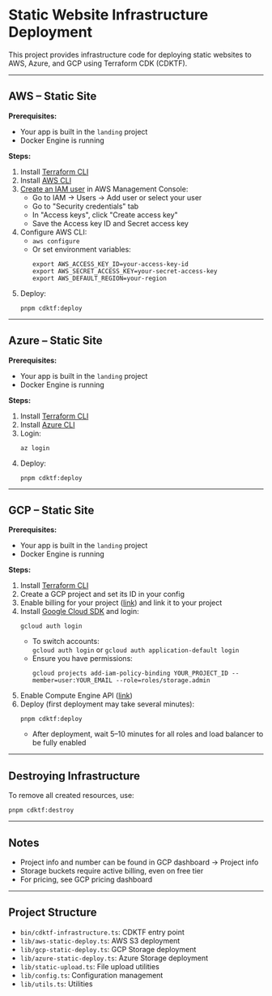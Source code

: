 # Static Website Infrastructure Deployment

This project provides infrastructure code for deploying static websites to AWS, Azure, and GCP using Terraform CDK (CDKTF).

---

## AWS – Static Site

**Prerequisites:**  
- Your app is built in the `landing` project  
- Docker Engine is running

**Steps:**
1. Install [Terraform CLI](https://developer.hashicorp.com/terraform/tutorials/aws-get-started/install-cli)
2. Install [AWS CLI](https://docs.aws.amazon.com/cli/latest/userguide/getting-started-install.html)
3. [Create an IAM user](https://us-east-1.console.aws.amazon.com/iam/home?region=us-east-1#/users) in AWS Management Console:
    - Go to IAM → Users → Add user or select your user
    - Go to "Security credentials" tab
    - In "Access keys", click "Create access key"
    - Save the Access key ID and Secret access key
4. Configure AWS CLI:
    - `aws configure`
    - Or set environment variables:
      ```
      export AWS_ACCESS_KEY_ID=your-access-key-id
      export AWS_SECRET_ACCESS_KEY=your-secret-access-key
      export AWS_DEFAULT_REGION=your-region
      ```
5. Deploy:
    ```
    pnpm cdktf:deploy
    ```

---

## Azure – Static Site

**Prerequisites:**  
- Your app is built in the `landing` project  
- Docker Engine is running

**Steps:**
1. Install [Terraform CLI](https://developer.hashicorp.com/terraform/tutorials/aws-get-started/install-cli)
2. Install [Azure CLI](https://learn.microsoft.com/en-us/cli/azure/?view=azure-cli-latest)
3. Login:
    ```
    az login
    ```
4. Deploy:
    ```
    pnpm cdktf:deploy
    ```

---

## GCP – Static Site

**Prerequisites:**  
- Your app is built in the `landing` project  
- Docker Engine is running

**Steps:**
1. Install [Terraform CLI](https://developer.hashicorp.com/terraform/tutorials/aws-get-started/install-cli)
2. Create a GCP project and set its ID in your config
3. Enable billing for your project ([link](https://console.cloud.google.com/billing?hl=en&inv=1&invt=AbxAhA&organizationId=0)) and link it to your project
4. Install [Google Cloud SDK](https://cloud.google.com/sdk/docs/install) and login:
    ```
    gcloud auth login
    ```
    - To switch accounts:  
      `gcloud auth login` or `gcloud auth application-default login`
    - Ensure you have permissions:
      ```
      gcloud projects add-iam-policy-binding YOUR_PROJECT_ID --member=user:YOUR_EMAIL --role=roles/storage.admin
      ```
5. Enable Compute Engine API ([link](https://console.cloud.google.com/apis/library/compute.googleapis.com?project=static-site-459410&inv=1&invt=AbxL-Q))
6. Deploy (first deployment may take several minutes):
    ```
    pnpm cdktf:deploy
    ```
    - After deployment, wait 5–10 minutes for all roles and load balancer to be fully enabled

---

## Destroying Infrastructure

To remove all created resources, use:

```
pnpm cdktf:destroy
```

---

## Notes

- Project info and number can be found in GCP dashboard → Project info
- Storage buckets require active billing, even on free tier
- For pricing, see GCP pricing dashboard

---

## Project Structure

- `bin/cdktf-infrastructure.ts`: CDKTF entry point
- `lib/aws-static-deploy.ts`: AWS S3 deployment
- `lib/gcp-static-deploy.ts`: GCP Storage deployment
- `lib/azure-static-deploy.ts`: Azure Storage deployment
- `lib/static-upload.ts`: File upload utilities
- `lib/config.ts`: Configuration management
- `lib/utils.ts`: Utilities
